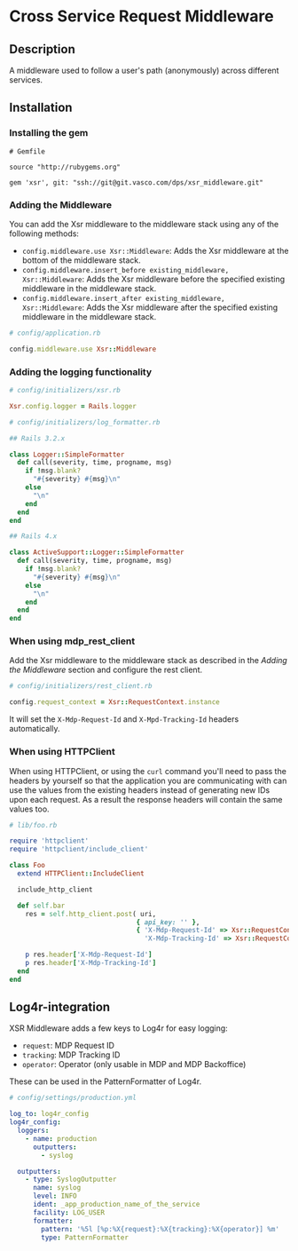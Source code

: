 # Cross Service Request Middleware

## Description
A middleware used to follow a user's path (anonymously) across different services.

## Installation

### Installing the gem
```
# Gemfile

source "http://rubygems.org"

gem 'xsr', git: "ssh://git@git.vasco.com/dps/xsr_middleware.git"
```

### Adding the Middleware
You can add the Xsr middleware to the middleware stack using any of the following methods:

* ```config.middleware.use Xsr::Middleware```: Adds the Xsr middleware at the bottom of the middleware stack.
* ```config.middleware.insert_before existing_middleware, Xsr::Middleware```: Adds the Xsr middleware before the specified existing middleware in the middleware stack.
* ```config.middleware.insert_after existing_middleware, Xsr::Middleware```: Adds the Xsr middleware after the specified existing middleware in the middleware stack.

```ruby
# config/application.rb

config.middleware.use Xsr::Middleware
```

### Adding the logging functionality
```ruby
# config/initializers/xsr.rb

Xsr.config.logger = Rails.logger

# config/initializers/log_formatter.rb

## Rails 3.2.x

class Logger::SimpleFormatter
  def call(severity, time, progname, msg)
    if !msg.blank?
      "#{severity} #{msg}\n"
    else
      "\n"
    end
  end
end

## Rails 4.x

class ActiveSupport::Logger::SimpleFormatter
  def call(severity, time, progname, msg)
    if !msg.blank?
      "#{severity} #{msg}\n"
    else
      "\n"
    end
  end
end
```

### When using mdp_rest_client
Add the Xsr middleware to the middleware stack as described in the _Adding the Middleware_ section and configure the rest client.

```ruby
# config/initializers/rest_client.rb

config.request_context = Xsr::RequestContext.instance
```

It will set the ```X-Mdp-Request-Id``` and ```X-Mpd-Tracking-Id``` headers automatically.

### When using HTTPClient
When using HTTPClient, or using the `curl` command you'll need to pass the headers by yourself so that the application you are communicating with can use the values from the existing headers instead of generating new IDs upon each request. As a result the response headers will contain the same values too.

```ruby
# lib/foo.rb

require 'httpclient'
require 'httpclient/include_client'

class Foo
  extend HTTPClient::IncludeClient

  include_http_client

  def self.bar
    res = self.http_client.post( uri,
                                { api_key: '' },
                                { 'X-Mdp-Request-Id' => Xsr::RequestContext.mdp_request_id,
                                  'X-Mdp-Tracking-Id' => Xsr::RequestContext.tracking_idli } )

    p res.header['X-Mdp-Request-Id']
    p res.header['X-Mdp-Tracking-Id']
  end
end

```

## Log4r-integration
XSR Middleware adds a few keys to Log4r for easy logging:
- ```request```: MDP Request ID
- ```tracking```: MDP Tracking ID
- ```operator```: Operator (only usable in MDP and MDP Backoffice)

These can be used in the PatternFormatter of Log4r.

```yaml
# config/settings/production.yml

log_to: log4r_config
log4r_config:
  loggers:
    - name: production
      outputters:
        - syslog

  outputters:
    - type: SyslogOutputter
      name: syslog
      level: INFO
      ident: _app_production_name_of_the_service
      facility: LOG_USER
      formatter:
        pattern: '%5l [%p:%X{request}:%X{tracking}:%X{operator}] %m'
        type: PatternFormatter
```
